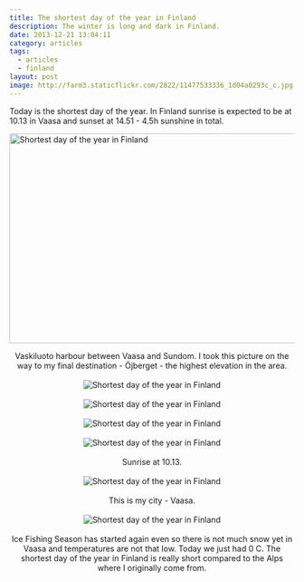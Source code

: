 ```yaml
---
title: The shortest day of the year in Finland
description: The winter is long and dark in Finland.
date: 2013-12-21 13:04:11
category: articles
tags:
  - articles
  - finland
layout: post
image: http://farm3.staticflickr.com/2822/11477533336_1d04a0293c_c.jpg
---
```

Today is the shortest day of the year. In Finland sunrise is expected to be at 10.13 in Vaasa and sunset at 14.51 - 4.5h sunshine in total.

<img src="http://farm3.staticflickr.com/2822/11477533336_1d04a0293c_c.jpg" width="800" height="370" layout="responsive" alt="Shortest day of the year in Finland">
<br>


<!--more--><center>

Vaskiluoto harbour between Vaasa and Sundom. I took this picture on the way to my final destination - &#214;jberget - the highest elevation in the area.<br><br>
<img src="http://farm6.staticflickr.com/5503/11477427465_c73223c210_c.jpg" alt="Shortest day of the year in Finland"><br><br>
<img src="http://farm6.staticflickr.com/5541/11477425015_72233439b8_c.jpg" alt="Shortest day of the year in Finland"><br><br>
<img src="http://farm6.staticflickr.com/5503/11477427465_c73223c210_c.jpg" alt="Shortest day of the year in Finland"><br><br>
<img src="http://farm6.staticflickr.com/5550/11477534396_5f25ecdf99_c.jpg" alt="Shortest day of the year in Finland"><br><br>
Sunrise at 10.13. <br><br>
<img src="http://farm3.staticflickr.com/2818/11477568733_5e1722c145_c.jpg" alt="Shortest day of the year in Finland"><br><br>
This is my city - Vaasa. <br><br>
<img src="http://farm8.staticflickr.com/7322/11477569493_e4d5f8df30_c.jpg" alt="Shortest day of the year in Finland"><br><br>
Ice Fishing Season has started again even so there is not much snow yet in Vaasa and temperatures are not that low. Today we just had 0 C. The shortest day of the year in Finland is really short compared to the Alps where I originally come from.
